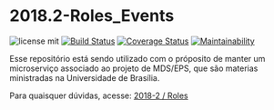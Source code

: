 # 2018.2-Roles_Events

![license mit](https://img.shields.io/badge/license-MIT-blue.svg) 
[![Build Status](https://travis-ci.org/RolesFGA/2018.2-Roles_Events.svg?branch=master)](https://travis-ci.org/RolesFGA/2018.2-Roles_Events)
[![Coverage Status](https://coveralls.io/repos/github/RolesFGA/2018.2-Roles_Events/badge.svg?branch=master)](https://coveralls.io/github/RolesFGA/2018.2-Roles_Events?branch=master)
[![Maintainability](https://api.codeclimate.com/v1/badges/9b69b6a00a1ee30a293d/maintainability)](https://codeclimate.com/github/RolesFGA/2018.2-Roles_Events/maintainability)

Esse repositório está sendo utilizado com o próposito de manter um microserviço associado ao projeto de MDS/EPS, que são materias ministradas na Universidade de Brasília. 



Para quaisquer dúvidas, acesse: [2018-2 / Roles](https://github.com/fga-eps-mds/2018.2-Roles)
